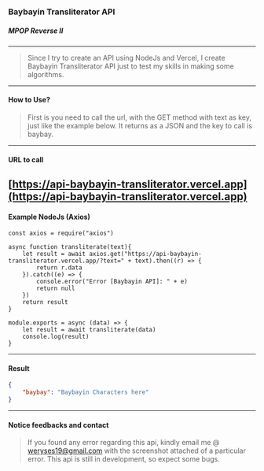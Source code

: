 ### Baybayin Transliterator API
##### MPOP Reverse II
---
> Since I try to create an API using NodeJs and Vercel, I create Baybayin Transliterator API just to test my skills in making some algorithms.
---
#### How to Use?
> First is you need to call the url, with the GET method with text as key, just like the example below. It returns as a JSON and the key to call is baybay.
---
#### URL to call

[https://api-baybayin-transliterator.vercel.app](https://api-baybayin-transliterator.vercel.app)
---
#### Example NodeJs (Axios)
``` NodeJs (Axios)
const axios = require("axios")

async function transliterate(text){
	let result = await axios.get("https://api-baybayin-transliterator.vercel.app/?text=" + text).then((r) => {  
		return r.data
	}).catch((e) => {
		console.error("Error [Baybayin API]: " + e)
		return null
	})
	return result
}

module.exports = async (data) => {
	let result = await transliterate(data)
	console.log(result)
}
```
---
#### Result
``` JSON
{
	"baybay": "Baybayin Characters here"
}
```
---
#### Notice feedbacks and contact
> If you found any error regarding this api, kindly email me @ [weryses19@gmail.com](mailto:weryses19@gmail.com) with the screenshot attached of a particular error. This api is still in development, so expect some bugs.